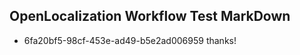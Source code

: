 ## OpenLocalization Workflow Test MarkDown

* 6fa20bf5-98cf-453e-ad49-b5e2ad006959 
thanks!



<!--HONumber=Feb16_HO3-->
